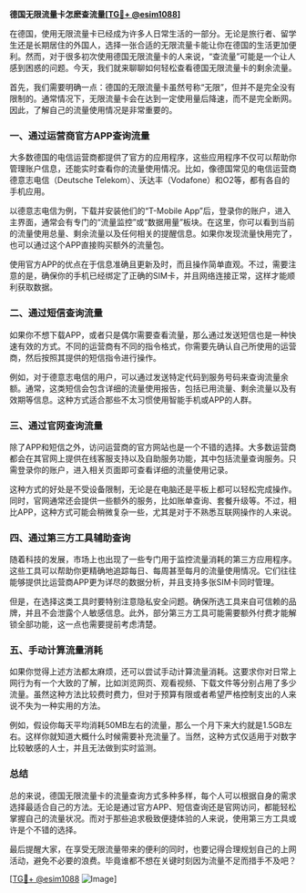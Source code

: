 **德国无限流量卡怎麽查流量[[TG💪+ @esim1088](https://t.me/s/esim1088)]**

在德国，使用无限流量卡已经成为许多人日常生活的一部分。无论是旅行者、留学生还是长期居住的外国人，选择一张合适的无限流量卡能让你在德国的生活更加便利。然而，对于很多初次使用德国无限流量卡的人来说，“查流量”可能是一个让人感到困惑的问题。今天，我们就来聊聊如何轻松查看德国无限流量卡的剩余流量。

首先，我们需要明确一点：德国的无限流量卡虽然号称“无限”，但并不是完全没有限制的。通常情况下，无限流量卡会在达到一定使用量后降速，而不是完全断网。因此，了解自己的流量使用情况是非常重要的。

### **一、通过运营商官方APP查询流量**

大多数德国的电信运营商都提供了官方的应用程序，这些应用程序不仅可以帮助你管理账户信息，还能实时查看你的流量使用情况。比如，像德国常见的电信运营商德意志电信（Deutsche Telekom）、沃达丰（Vodafone）和O2等，都有各自的手机应用。

以德意志电信为例，下载并安装他们的“T-Mobile App”后，登录你的账户，进入主界面，通常会有专门的“流量监控”或“数据用量”板块。在这里，你可以看到当前的流量使用总量、剩余流量以及任何相关的提醒信息。如果你发现流量快用完了，也可以通过这个APP直接购买额外的流量包。

使用官方APP的优点在于信息准确且更新及时，而且操作简单直观。不过，需要注意的是，确保你的手机已经绑定了正确的SIM卡，并且网络连接正常，这样才能顺利获取数据。

### **二、通过短信查询流量**

如果你不想下载APP，或者只是偶尔需要查看流量，那么通过发送短信也是一种快速有效的方式。不同的运营商有不同的指令格式，你需要先确认自己所使用的运营商，然后按照其提供的短信指令进行操作。

例如，对于德意志电信的用户，可以通过发送特定代码到服务号码来查询流量余额。通常，这类短信会包含详细的流量使用报告，包括已用流量、剩余流量以及有效期等信息。这种方式适合那些不太习惯使用智能手机或APP的人群。

### **三、通过官网查询流量**

除了APP和短信之外，访问运营商的官方网站也是一个不错的选择。大多数运营商都会在其官网上提供在线客服支持以及自助服务功能，其中包括流量查询服务。只需登录你的账户，进入相关页面即可查看详细的流量使用记录。

这种方式的好处是不受设备限制，无论是在电脑还是平板上都可以轻松完成操作。同时，官网通常还会提供一些额外的服务，比如账单查询、套餐升级等。不过，相比APP，这种方式可能会稍微复杂一些，尤其是对于不熟悉互联网操作的人来说。

### **四、通过第三方工具辅助查询**

随着科技的发展，市场上也出现了一些专门用于监控流量消耗的第三方应用程序。这些工具可以帮助你更精确地追踪每日、每周甚至每月的流量使用情况。它们往往能够提供比运营商APP更为详尽的数据分析，并且支持多张SIM卡同时管理。

但是，在选择这类工具时要特别注意隐私安全问题。确保所选工具来自可信赖的品牌，并且不会泄露个人敏感信息。此外，部分第三方工具可能需要额外付费才能解锁全部功能，这一点也需要提前考虑清楚。

### **五、手动计算流量消耗**

如果你觉得上述方法都太麻烦，还可以尝试手动计算流量消耗。这要求你对日常上网行为有一个大致的了解，比如浏览网页、观看视频、下载文件等分别占用了多少流量。虽然这种方法比较费时费力，但对于预算有限或者希望严格控制支出的人来说不失为一种实用的方法。

例如，假设你每天平均消耗50MB左右的流量，那么一个月下来大约就是1.5GB左右。这样你就知道大概什么时候需要补充流量了。当然，这种方式仅适用于对数字比较敏感的人士，并且无法做到实时监测。

### **总结**

总的来说，德国无限流量卡的流量查询方式多种多样，每个人可以根据自身的需求选择最适合自己的方法。无论是通过官方APP、短信查询还是官网访问，都能轻松掌握自己的流量状况。而对于那些追求极致便捷体验的人来说，使用第三方工具或许是个不错的选择。

最后提醒大家，在享受无限流量带来的便利的同时，也要记得合理规划自己的上网活动，避免不必要的浪费。毕竟谁都不想在关键时刻因为流量不足而措手不及吧？

[[TG💪+ @esim1088](https://t.me/s/esim1088) ![Image](https://i.postimg.cc/4NQfJmqS/Snipaste-2025-05-13-00-14-12.png)]